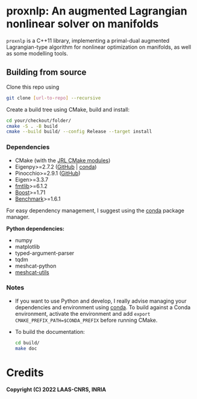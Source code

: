 # proxnlp: An augmented Lagrangian nonlinear solver on manifolds

`proxnlp` is a C++11 library, implementing a primal-dual augmented Lagrangian-type algorithm for nonlinear optimization on manifolds,
as well as some modelling tools.

## Building from source

Clone this repo using

```bash
git clone [url-to-repo] --recursive
```

Create a build tree using CMake, build and install:

```bash
cd your/checkout/folder/
cmake -S . -B build
cmake --build build/ --config Release --target install
```

### Dependencies

* CMake (with the [JRL CMake modules](https://github.com/jrl-umi3218/jrl-cmakemodules))
* Eigenpy>=2.7.2 ([GitHub](https://github.com/stack-of-tasks/eigenpy) | [conda](https://anaconda.org/conda-forge/eigenpy))
* Pinocchio>=2.9.1 ([GitHub](https://github.com/stack-of-tasks/eigenpy))
* Eigen>=3.3.7
* [fmtlib](https://github.com/fmtlib/fmt)>=6.1.2
* [Boost](https://www.boost.org/)>=1.71
* [Benchmark](https://github.com/google/benchmark)>=1.6.1

For easy dependency management, I suggest using the [conda](https://github.com/conda/conda) package manager.

**Python dependencies:**

* numpy
* matplotlib
* typed-argument-parser
* tqdm
* meshcat-python
* [meshcat-utils](https://gitlab.inria.fr/wjallet/pin-meshcat-utils)

### Notes

* If you want to use Python and develop, I really advise managing your dependencies and environment using [conda](https://github.com/conda/conda). To build against a Conda environment, activate the environment and add `export CMAKE_PREFIX_PATH=$CONDA_PREFIX` before running CMake.
* To build the documentation:

    ```bash
    cd build/
    make doc
    ```

# Credits

**Copyright (C) 2022 LAAS-CNRS, INRIA**
